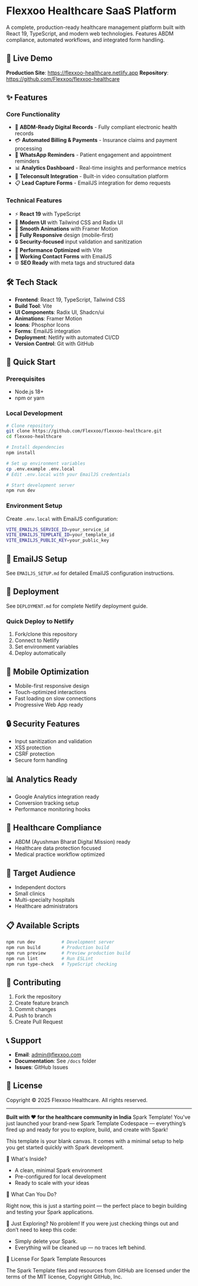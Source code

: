 # Flexxoo Healthcare SaaS Platform

A complete, production-ready healthcare management platform built with React 19, TypeScript, and modern web technologies. Features ABDM compliance, automated workflows, and integrated form handling.

## 🚀 Live Demo
**Production Site**: https://flexxoo-healthcare.netlify.app
**Repository**: https://github.com/Flexxoo/flexxoo-healthcare

## ✨ Features

### Core Functionality
- 🏥 **ABDM-Ready Digital Records** - Fully compliant electronic health records
- 💳 **Automated Billing & Payments** - Insurance claims and payment processing
- 📱 **WhatsApp Reminders** - Patient engagement and appointment reminders
- 📊 **Analytics Dashboard** - Real-time insights and performance metrics
- 🎥 **Teleconsult Integration** - Built-in video consultation platform
- 📋 **Lead Capture Forms** - EmailJS integration for demo requests

### Technical Features
- ⚡ **React 19** with TypeScript
- 🎨 **Modern UI** with Tailwind CSS and Radix UI
- 🎪 **Smooth Animations** with Framer Motion
- 📱 **Fully Responsive** design (mobile-first)
- 🔒 **Security-focused** input validation and sanitization
- 🚀 **Performance Optimized** with Vite
- 📧 **Working Contact Forms** with EmailJS
- 🌐 **SEO Ready** with meta tags and structured data

## 🛠 Tech Stack

- **Frontend**: React 19, TypeScript, Tailwind CSS
- **Build Tool**: Vite
- **UI Components**: Radix UI, Shadcn/ui
- **Animations**: Framer Motion
- **Icons**: Phosphor Icons
- **Forms**: EmailJS integration
- **Deployment**: Netlify with automated CI/CD
- **Version Control**: Git with GitHub

## 🚀 Quick Start

### Prerequisites
- Node.js 18+ 
- npm or yarn

### Local Development
```bash
# Clone repository
git clone https://github.com/Flexxoo/flexxoo-healthcare.git
cd flexxoo-healthcare

# Install dependencies
npm install

# Set up environment variables
cp .env.example .env.local
# Edit .env.local with your EmailJS credentials

# Start development server
npm run dev
```

### Environment Setup
Create `.env.local` with EmailJS configuration:
```bash
VITE_EMAILJS_SERVICE_ID=your_service_id
VITE_EMAILJS_TEMPLATE_ID=your_template_id  
VITE_EMAILJS_PUBLIC_KEY=your_public_key
```

## 📧 EmailJS Setup
See `EMAILJS_SETUP.md` for detailed EmailJS configuration instructions.

## 🚀 Deployment
See `DEPLOYMENT.md` for complete Netlify deployment guide.

### Quick Deploy to Netlify
1. Fork/clone this repository
2. Connect to Netlify
3. Set environment variables
4. Deploy automatically

## 📱 Mobile Optimization
- Mobile-first responsive design
- Touch-optimized interactions
- Fast loading on slow connections
- Progressive Web App ready

## 🔒 Security Features
- Input sanitization and validation
- XSS protection
- CSRF protection
- Secure form handling

## 📊 Analytics Ready
- Google Analytics integration ready
- Conversion tracking setup
- Performance monitoring hooks

## 🏥 Healthcare Compliance
- ABDM (Ayushman Bharat Digital Mission) ready
- Healthcare data protection focused
- Medical practice workflow optimized

## 🎯 Target Audience
- Independent doctors
- Small clinics
- Multi-specialty hospitals
- Healthcare administrators

## 📋 Available Scripts

```bash
npm run dev          # Development server
npm run build        # Production build
npm run preview      # Preview production build
npm run lint         # Run ESLint
npm run type-check   # TypeScript checking
```

## 🤝 Contributing
1. Fork the repository
2. Create feature branch
3. Commit changes
4. Push to branch
5. Create Pull Request

## 📞 Support
- **Email**: admin@flexxoo.com
- **Documentation**: See `/docs` folder
- **Issues**: GitHub Issues

## 📄 License
Copyright © 2025 Flexxoo Healthcare. All rights reserved.

---

**Built with ❤️ for the healthcare community in India** Spark Template!
You've just launched your brand-new Spark Template Codespace — everything’s fired up and ready for you to explore, build, and create with Spark!

This template is your blank canvas. It comes with a minimal setup to help you get started quickly with Spark development.

🚀 What's Inside?
- A clean, minimal Spark environment
- Pre-configured for local development
- Ready to scale with your ideas
  
🧠 What Can You Do?

Right now, this is just a starting point — the perfect place to begin building and testing your Spark applications.

🧹 Just Exploring?
No problem! If you were just checking things out and don’t need to keep this code:

- Simply delete your Spark.
- Everything will be cleaned up — no traces left behind.

📄 License For Spark Template Resources 

The Spark Template files and resources from GitHub are licensed under the terms of the MIT license, Copyright GitHub, Inc.
